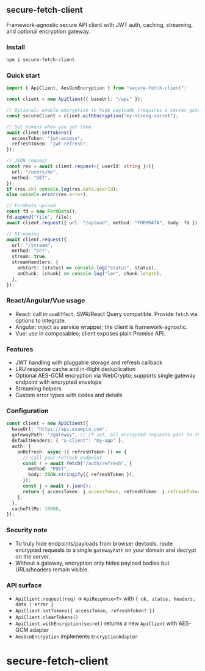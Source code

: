 ## secure-fetch-client

Framework-agnostic secure API client with JWT auth, caching, streaming, and optional encryption gateway.

### Install

```bash
npm i secure-fetch-client
```

### Quick start

```ts
import { ApiClient, AesGcmEncryption } from "secure-fetch-client";

const client = new ApiClient({ baseUrl: "/api" });

// Optional: enable encryption to hide payloads (requires a server gateway to decrypt)
const secureClient = client.withEncryption("my-strong-secret");

// Set tokens when you get them
await client.setTokens({
  accessToken: "jwt-access",
  refreshToken: "jwt-refresh",
});

// JSON request
const res = await client.request<{ userId: string }>({
  url: "/users/me",
  method: "GET",
});
if (res.ok) console.log(res.data.userId);
else console.error(res.error);

// FormData upload
const fd = new FormData();
fd.append("file", file);
await client.request({ url: "/upload", method: "FORMDATA", body: fd });

// Streaming
await client.request({
  url: "/stream",
  method: "GET",
  stream: true,
  streamHandlers: {
    onStart: (status) => console.log("status", status),
    onChunk: (chunk) => console.log("len", chunk.length),
  },
});
```

### React/Angular/Vue usage

- React: call in `useEffect`, SWR/React Query compatible. Provide `fetch` via options to integrate.
- Angular: inject as service wrapper; the client is framework-agnostic.
- Vue: use in composables; client exposes plain Promise API.

### Features

- JWT handling with pluggable storage and refresh callback
- LRU response cache and in-flight deduplication
- Optional AES-GCM encryption via WebCrypto; supports single gateway endpoint with encrypted envelope
- Streaming helpers
- Custom error types with codes and details

### Configuration

```ts
const client = new ApiClient({
  baseUrl: "https://api.example.com",
  gatewayPath: "/gateway", // If set, all encrypted requests post to this path
  defaultHeaders: { "x-client": "my-app" },
  auth: {
    onRefresh: async ({ refreshToken }) => {
      // call your refresh endpoint
      const r = await fetch("/auth/refresh", {
        method: "POST",
        body: JSON.stringify({ refreshToken }),
      });
      const j = await r.json();
      return { accessToken: j.accessToken, refreshToken: j.refreshToken };
    },
  },
  cacheTtlMs: 10000,
});
```

### Security note

- To truly hide endpoints/payloads from browser devtools, route encrypted requests to a single `gatewayPath` on your domain and decrypt on the server.
- Without a gateway, encryption only hides payload bodies but URLs/headers remain visible.

### API surface

- `ApiClient.request(req)` → `ApiResponse<T>` with `{ ok, status, headers, data | error }`
- `ApiClient.setTokens({ accessToken, refreshToken? })`
- `ApiClient.clearTokens()`
- `ApiClient.withEncryption(secret)` returns a new `ApiClient` with AES-GCM adapter
- `AesGcmEncryption` implements `EncryptionAdapter`

# secure-fetch-client
